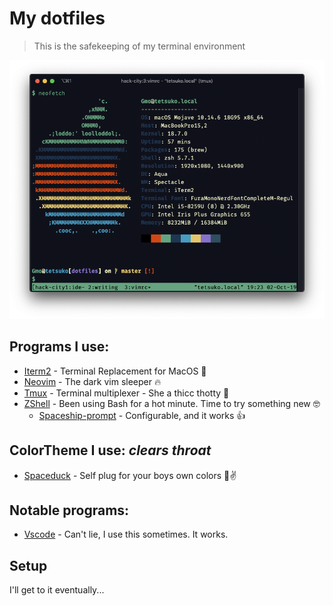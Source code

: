 # My dotfiles

> This is the safekeeping of my terminal environment


[sysinfo]: https://github.com/pineapplegiant/dotfiles/raw/master/neofetch.png "Neofetch of my mac system"

![Neofetch information][sysinfo]


## Programs I use:
* [Iterm2](https://www.iterm2.com "Iterm's homepage") - Terminal Replacement for MacOS 💁
* [Neovim](https://neovim.io "NeoVim's Homepage") - The dark vim sleeper 🔥
* [Tmux](https://github.com/tmux/tmux/wiki "Tmux's Homepage") - Terminal multiplexer - She a thicc thotty 🍑
* [ZShell](http://zsh.sourceforge.net/ "The Z shell's Homepage") - Been using Bash for a hot minute. Time to try something new 🤓
    - [Spaceship-prompt](https://github.com/denysdovhan/spaceship-prompt) - Configurable, and it works 👍

## ColorTheme I use: _clears throat_
*  [Spaceduck](https://github.com/pineapplegiant/spaceduck-theme "My Personal Color scheme :3") - Self plug for your boys own colors 🦆✌️


## Notable programs:
* [Vscode](https://code.visualstudio.com "VSCode's homepage") - Can't lie, I use this sometimes. It works.


## Setup
I'll get to it eventually...
